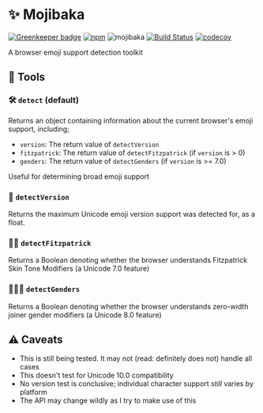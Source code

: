 # ✨ Mojibaka

[![Greenkeeper badge](https://badges.greenkeeper.io/ticky/mojibaka.svg)](https://greenkeeper.io/)
[![npm](https://img.shields.io/npm/v/mojibaka.svg?maxAge=2592000)](https://www.npmjs.com/package/mojibaka) ![mojibaka](https://img.shields.io/npm/l/mojibaka.svg?maxAge=2592000)  [![Build Status](https://travis-ci.org/ticky/mojibaka.svg?branch=master)](https://travis-ci.org/ticky/mojibaka) [![codecov](https://codecov.io/gh/ticky/mojibaka/branch/master/graph/badge.svg)](https://codecov.io/gh/ticky/mojibaka)

A browser emoji support detection toolkit

## 🔨 Tools

### 🛠 `detect` (default)

Returns an object containing information about the current browser's emoji support, including;

* `version`: The return value of `detectVersion`
* `fitzpatrick`: The return value of `detectFitzpatrick` (if `version` is > 0)
* `genders`: The return value of `detectGenders` (if `version` is >= 7.0)

Useful for determining broad emoji support

### 🔎 `detectVersion`

Returns the maximum Unicode emoji version support was detected for, as a float.

### 🕵🏽 `detectFitzpatrick`

Returns a Boolean denoting whether the browser understands Fitzpatrick Skin Tone Modifiers (a Unicode 7.0 feature)

### 🕵🏻‍♀️ `detectGenders`

Returns a Boolean denoting whether the browser understands zero-width joiner gender modifiers (a Unicode 8.0 feature)

## ⚠️ Caveats

* This is still being tested. It may not (read: definitely does not) handle all cases
* This doesn't test for Unicode 10.0 compatibility
* No version test is conclusive; individual character support _still_ varies by platform
* The API may change wildly as I try to make use of this
